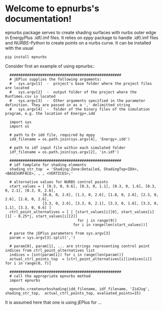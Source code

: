 Welcome to epnurbs's documentation!
===================================

epnurbs package serves to create shading surfaces with nurbs outer edge in EnergyPlus .idf/.imf files.
It relies on *eppy* package to handle .idf/.imf files and 
*NURBS-Python* to create points on a nurbs curve.
It can be installed with the usual

  ``pip install epnurbs``

Consider first an example of using epnurbs::

```
  ###################################################
  # jEPlus supplies the following arguments:
  #   sys.argv[1]  -  project's base folder where the project files are located
  #   sys.argv[2]  -  output folder of the project where the RunTimes.csv is located
  #   sys.argv[3]  -  Other arguments specified in the parameter definition. They are passed in as a ',' delimitted string
  #   sys.argv[4]  -  folder of the binary files of the simulation program, e.g. the location of Energy+.idd

  import sys
  import os

  # path to E+ idd file, required by eppy
  idd_filename = os.path.join(sys.argv[4], 'Energy+.idd')

  # path to idf input file within each simulated folder
  idf_filename = os.path.join(sys.argv[2], 'in.idf')

  ###################################################
  # idf template for shading elements
  shading_str_top  = 'Shading:Zone:Detailed, ShadingTop<IDX>, <BASESURFACE>, , , <VERTICES>;'

  # alternative values for NURBS control points
  start_values = [ [0.3, 0, 0.6], [0.3, 0, 1.1], [0.3, 0, 1.6], [0.3, 0, 2.1], [0.3, 0, 2.6],
                 [0.8, 0, 2.6], [1.3, 0, 2.6], [1.8, 0, 2.6], [2.3, 0, 2.6], [2.8, 0, 2.6],
                 [3.3, 0, 2.6], [3.3, 0, 2.1], [3.3, 0, 1.6], [3.3, 0, 1.1], [3.3, 0, 0.6] ]
  ctrl_point_alternatives = [ [ [start_values[i][0], start_values[i][1] - 0.25*j, start_values[i][2]]
                                 for j in range(9)]
                               for i in range(len(start_values))]

  # parse the jEPlus parameters from sys.argv[3]
  param = sys.argv[3].split(',')

  # param[0], param[1], ... are strings representing control point indices from ctrl_point_alternatives list
  indices = [int(param[i]) for i in range(len(param))]
  actual_ctrl_points_top  = [ctrl_point_alternatives[i][indices[i]] for i in range(0, 7)]

  ###################################################
  # call the appropriate epnurbs method
  import epnurbs

  epnurbs.createnurbsshading(idd_filename, idf_filename, 'ZidJug', shading_str_top,  actual_ctrl_points_top, evaluated_points=15)
```

It is assumed here that one is using jEPlus for …
